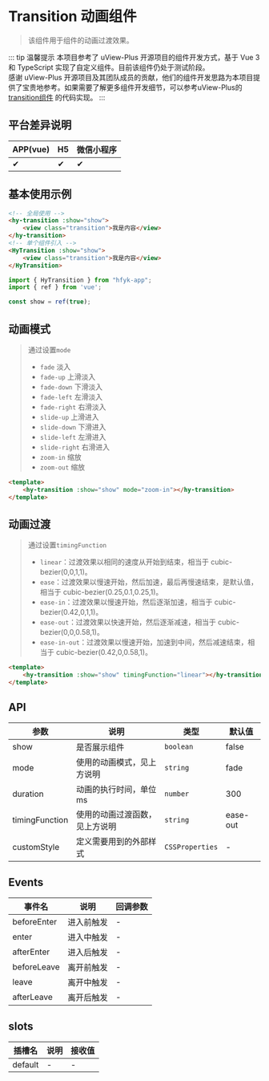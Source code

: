 # Transition 动画组件
> 该组件用于组件的动画过渡效果。

::: tip 温馨提示
本项目参考了 uView-Plus 开源项目的组件开发方式，基于 Vue 3 和 TypeScript 实现了自定义组件。目前该组件仍处于测试阶段。<br>
感谢 uView-Plus 开源项目及其团队成员的贡献，他们的组件开发思路为本项目提供了宝贵地参考。如果需要了解更多组件开发细节，可以参考uView-Plus的 [transition组件](https://uiadmin.net/uview-plus/components/transition.html) 的代码实现。
:::

## 平台差异说明

| APP(vue) | H5 | 微信小程序 |
|----------|----|-------|
| ✔        | ✔  | ✔     |

## 基本使用示例

```html
<!-- 全局使用 -->
<hy-transition :show="show">
    <view class="transition">我是内容</view>
</hy-transition>
<!-- 单个组件引入 -->
<HyTransition :show="show">
    <view class="transition">我是内容</view>
</HyTransition>
```
```ts
import { HyTransition } from "hfyk-app";
import { ref } from 'vue';

const show = ref(true);
```

## 动画模式
> 通过设置`mode`
> - `fade` 淡入
> - `fade-up` 上滑淡入
> - `fade-down` 下滑淡入
> - `fade-left` 左滑淡入
> - `fade-right` 右滑淡入
> - `slide-up` 上滑进入
> - `slide-down` 下滑进入
> - `slide-left` 左滑进入
> - `slide-right` 右滑进入
> - `zoom-in` 缩放
> - `zoom-out` 缩放

```html
<template>
    <hy-transition :show="show" mode="zoom-in"></hy-transition>
</template>
```

## 动画过渡
> 通过设置`timingFunction`
> - `linear`：过渡效果以相同的速度从开始到结束，相当于 cubic-bezier(0,0,1,1)。
> - `ease`：过渡效果以慢速开始，然后加速，最后再慢速结束，是默认值，相当于 cubic-bezier(0.25,0.1,0.25,1)。
> - `ease-in`：过渡效果以慢速开始，然后逐渐加速，相当于 cubic-bezier(0.42,0,1,1)。
> - `ease-out`：过渡效果以快速开始，然后逐渐减速，相当于 cubic-bezier(0,0,0.58,1)。
> - `ease-in-out`：过渡效果以慢速开始，加速到中间，然后减速结束，相当于 cubic-bezier(0.42,0,0.58,1)。

```html
<template>
    <hy-transition :show="show" timingFunction="linear"></hy-transition>
</template>
```

## API

| 参数             | 说明              | 类型              | 默认值      |
|----------------|-----------------|-----------------|----------|
| show           | 是否展示组件          | `boolean`       | false    |
| mode           | 使用的动画模式，见上方说明   | `string`        | fade     |
| duration       | 动画的执行时间，单位ms    | `number`        | 300      |
| timingFunction | 使用的动画过渡函数，见上方说明 | `string`        | ease-out |
| customStyle    | 定义需要用到的外部样式     | `CSSProperties` | -        |

## Events

| 事件名         | 说明    | 回调参数 |
|-------------|-------|------|
| beforeEnter | 进入前触发 | -    |
| enter       | 进入中触发 | -    |
| afterEnter  | 进入后触发 | -    |
| beforeLeave | 离开前触发 | -    |
| leave       | 离开中触发 | -    |
| afterLeave  | 离开后触发 | -    |

## slots

| 插槽名     | 说明 | 接收值 |
|---------|----|-----|
| default | -  | -   |